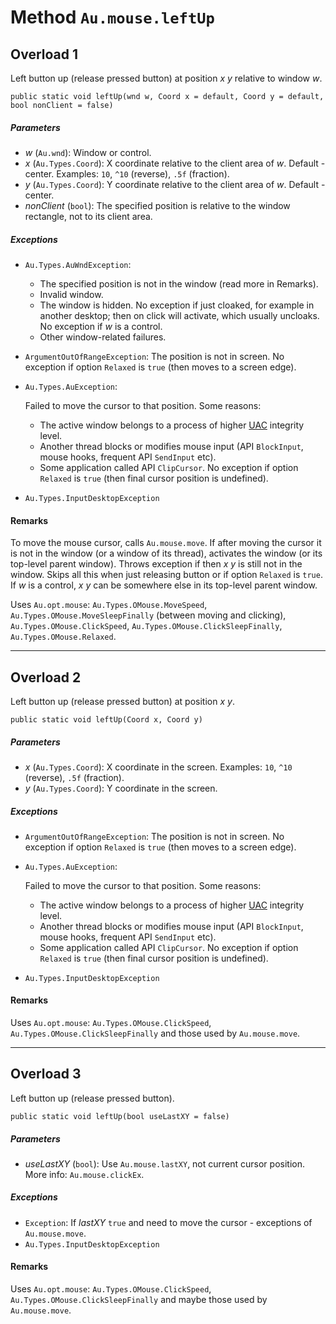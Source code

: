 # Method `Au.mouse.leftUp`

## Overload 1

Left button up (release pressed button) at position *x y* relative to window *w*.

```
public static void leftUp(wnd w, Coord x = default, Coord y = default, bool nonClient = false)
```

##### Parameters

- *w*  (`Au.wnd`):
    Window or control.
- *x*  (`Au.Types.Coord`):
    X coordinate relative to the client area of *w*. Default - center. Examples: `10`, `^10` (reverse), `.5f` (fraction).
- *y*  (`Au.Types.Coord`):
    Y coordinate relative to the client area of *w*. Default - center.
- *nonClient*  (`bool`):
    The specified position is relative to the window rectangle, not to its client area.

##### Exceptions

- `Au.Types.AuWndException`:

    - The specified position is not in the window (read more in Remarks).
    - Invalid window.
    - The window is hidden. No exception if just cloaked, for example in another desktop; then on click will activate, which usually uncloaks. No exception if *w* is a control.
    - Other window-related failures.
- `ArgumentOutOfRangeException`:
    The position is not in screen. No exception if option `Relaxed` is `true` (then moves to a screen edge).
- `Au.Types.AuException`:

    Failed to move the cursor to that position. Some reasons:

    - The active window belongs to a process of higher [UAC](../articles/UAC.html) integrity level.
    - Another thread blocks or modifies mouse input (API `BlockInput`, mouse hooks, frequent API `SendInput` etc).
    - Some application called API `ClipCursor`. No exception if option `Relaxed` is `true` (then final cursor position is undefined).
- `Au.Types.InputDesktopException`

#### Remarks

To move the mouse cursor, calls `Au.mouse.move`. If after moving the cursor it is not in the window (or a window of its thread), activates the window (or its top-level parent window). Throws exception if then *x y* is still not in the window. Skips all this when just releasing button or if option `Relaxed` is `true`. If *w* is a control, *x y* can be somewhere else in its top-level parent window.

Uses `Au.opt.mouse`: `Au.Types.OMouse.MoveSpeed`, `Au.Types.OMouse.MoveSleepFinally` (between moving and clicking), `Au.Types.OMouse.ClickSpeed`, `Au.Types.OMouse.ClickSleepFinally`, `Au.Types.OMouse.Relaxed`.

* * *

## Overload 2

Left button up (release pressed button) at position *x y*.

```
public static void leftUp(Coord x, Coord y)
```

##### Parameters

- *x*  (`Au.Types.Coord`):
    X coordinate in the screen. Examples: `10`, `^10` (reverse), `.5f` (fraction).
- *y*  (`Au.Types.Coord`):
    Y coordinate in the screen.

##### Exceptions

- `ArgumentOutOfRangeException`:
    The position is not in screen. No exception if option `Relaxed` is `true` (then moves to a screen edge).
- `Au.Types.AuException`:

    Failed to move the cursor to that position. Some reasons:

    - The active window belongs to a process of higher [UAC](../articles/UAC.html) integrity level.
    - Another thread blocks or modifies mouse input (API `BlockInput`, mouse hooks, frequent API `SendInput` etc).
    - Some application called API `ClipCursor`. No exception if option `Relaxed` is `true` (then final cursor position is undefined).
- `Au.Types.InputDesktopException`

#### Remarks

Uses `Au.opt.mouse`: `Au.Types.OMouse.ClickSpeed`, `Au.Types.OMouse.ClickSleepFinally` and those used by `Au.mouse.move`.

* * *

## Overload 3

Left button up (release pressed button).

```
public static void leftUp(bool useLastXY = false)
```

##### Parameters

- *useLastXY*  (`bool`):
    Use `Au.mouse.lastXY`, not current cursor position. More info: `Au.mouse.clickEx`.

##### Exceptions

- `Exception`:
    If *lastXY* `true` and need to move the cursor - exceptions of `Au.mouse.move`.
- `Au.Types.InputDesktopException`

#### Remarks

Uses `Au.opt.mouse`: `Au.Types.OMouse.ClickSpeed`, `Au.Types.OMouse.ClickSleepFinally` and maybe those used by `Au.mouse.move`.